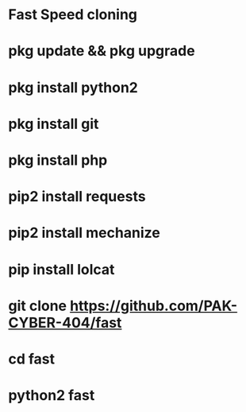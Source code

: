 # Fast Speed cloning
# pkg update && pkg upgrade 

# pkg install python2

# pkg install git

# pkg install php

# pip2 install requests

# pip2 install mechanize

# pip install lolcat

# git clone https://github.com/PAK-CYBER-404/fast

# cd fast

# python2 fast
